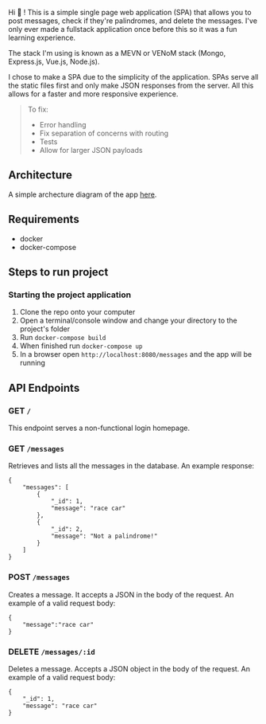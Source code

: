 Hi :wave: ! This is a simple single page web application (SPA) that allows you to post messages, check if they're palindromes, and delete the messages. I've only ever made a fullstack application once before this so it was a fun learning experience.

The stack I'm using is known as a MEVN or VENoM stack (Mongo, Express.js, Vue.js, Node.js).

I chose to make a SPA due to the simplicity of the application. SPAs serve all the static files first and only make JSON responses from the server. All this allows for a faster and more responsive experience.

> To fix:
> - Error handling
> - Fix separation of concerns with routing
> - Tests
> - Allow for larger JSON payloads

## Architecture

A simple archecture diagram of the app [here](https://imgur.com/a/YOKvw25).

## Requirements

* docker
* docker-compose

## Steps to run project

### Starting the project application

1. Clone the repo onto your computer
2. Open a terminal/console window and change your directory to the project's folder
3. Run `docker-compose build`
4. When finished run `docker-compose up`
6. In a browser open `http://localhost:8080/messages` and the app will be running

## API Endpoints

### GET `/`
This endpoint serves a non-functional login homepage.

### GET  `/messages`
Retrieves and lists all the messages in the database. An example response:
```
{
    "messages": [
        {
            "_id": 1,
            "message": "race car"
        },
        {
            "_id": 2,
            "message": "Not a palindrome!"
        }
    ]
}
```

### POST  `/messages`
Creates a message. It accepts a JSON in the body of the request. An example of a valid request body:
```
{
	"message":"race car"
}
```

### DELETE `/messages/:id`
Deletes a message. Accepts a JSON object in the body of the request. An example of a valid request body:
```
{
	"_id": 1,
    "message": "race car"
}
```
